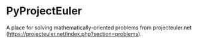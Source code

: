 # PyProjectEuler
A place for solving mathematically-oriented problems from projecteuler.net (https://projecteuler.net/index.php?section=problems).
